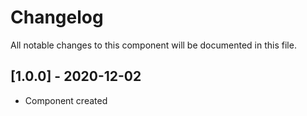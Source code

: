 # Changelog
All notable changes to this component will be documented in this file.

## [1.0.0] - 2020-12-02
- Component created
